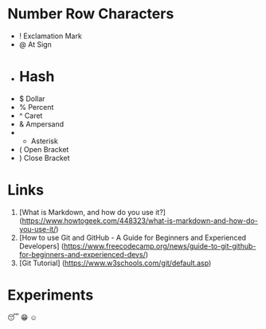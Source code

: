 # Number Row Characters 
- ! Exclamation Mark
- @ At Sign
- # Hash 
- $ Dollar 
- % Percent
- ^ Caret
- & Ampersand
- * Asterisk
- ( Open Bracket 
- ) Close Bracket

# Links
1. [What is Markdown, and how do you use it?] (https://www.howtogeek.com/448323/what-is-markdown-and-how-do-you-use-it/)
2. [How to use Git and GitHub - A Guide for Beginners and Experienced Developers] (https://www.freecodecamp.org/news/guide-to-git-github-for-beginners-and-experienced-devs/)
3. [Git Tutorial] (https://www.w3schools.com/git/default.asp)

# Experiments
:sleeping:
:grin:
:relaxed:
